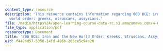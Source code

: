 ```yaml
---
content_type: resource
description: 'This resource contains information regarding 800 BCE: iron and the new
  world order: greeks, etruscans, assyrians.'
file: /media/https%3A/open-learning-course-data-rc.s3.amazonaws.com/4-605-introduction-to-the-history-and-theory-of-architecture-spring-2012/f4496d57535814fd406b205ce5c94a28_MIT4_605S12_lec08.pdf
file_type: application/pdf
resourcetype: Document
title: '800 BCE: Iron and the New World Order: Greeks, Etruscans, Assyrians'
uid: f4496d57-5358-14fd-406b-205ce5c94a28
---
```

